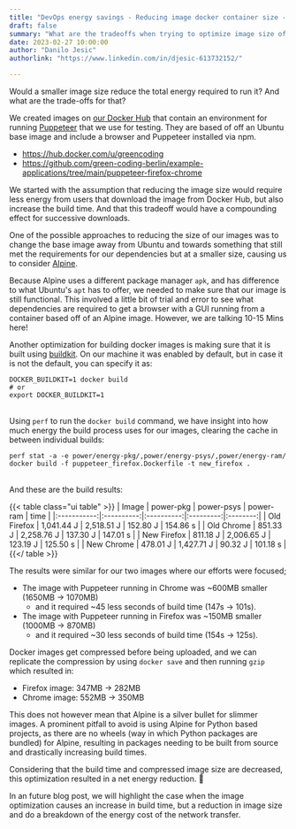 ```yaml
---
title: "DevOps energy savings - Reducing image docker container size - Part I"
draft: false
summary: "What are the tradeoffs when trying to optimize image size of docker containers"
date: 2023-02-27 10:00:00
author: "Danilo Jesic"
authorlink: "https://www.linkedin.com/in/djesic-613732152/"

---
```


Would a smaller image size reduce the total energy required to run it? And what are the trade-offs for that?

We created images on [our Docker Hub](https://hub.docker.com/u/greencoding) that contain an environment for running [Puppeteer](https://github.com/puppeteer/puppeteer) that we use for testing.
They are based of off an Ubuntu base image and include a browser and Puppeteer installed via npm.
- https://hub.docker.com/u/greencoding
- https://github.com/green-coding-berlin/example-applications/tree/main/puppeteer-firefox-chrome

We started with the assumption that reducing the image size would require less energy
from users that download the image from Docker Hub, but also increase the build time.
And that this tradeoff would have a compounding effect for successive downloads.

One of the possible approaches to reducing the size of our images was to change the base image
away from Ubuntu and towards something that still met the requirements for our dependencies
but at a smaller size, causing us to consider [Alpine](https://www.alpinelinux.org/).

Because Alpine uses a different package manager `apk`, and has difference to
what Ubuntu's `apt` has to offer, we needed to make sure that our image is still functional.
This involved a little bit of trial and error to see what dependencies are required to get
a browser with a GUI running from a container based off of an Alpine image. However, we are talking 10-15 Mins here!

Another optimization for building docker images is making sure that it is built using [buildkit](https://docs.docker.com/build/buildkit/).
On our machine it was enabled by default, but in case it is not the default, you can specify it as:

```code
DOCKER_BUILDKIT=1 docker build
# or
export DOCKER_BUILDKIT=1
```
\
Using `perf` to run the `docker build` command, we have insight into how much energy
the build process uses for our images, clearing the cache in between individual builds:

```code
perf stat -a -e power/energy-pkg/,power/energy-psys/,power/energy-ram/ docker build -f puppeteer_firefox.Dockerfile -t new_firefox .
```
\
And these are the build results:

{{< table class="ui table" >}}
|    Image    |  power-pkg | power-psys | power-ram |   time   |
|:-----------:|:----------:|:----------:|:---------:|:--------:|
| Old Firefox | 1,041.44 J | 2,518.51 J |  152.80 J | 154.86 s |
|  Old Chrome |  851.33 J  | 2,258.76 J |  137.30 J | 147.01 s |
| New Firefox |  811.18 J  | 2,006.65 J |  123.19 J | 125.50 s |
|  New Chrome |  478.01 J  | 1,427.71 J |  90.32 J  | 101.18 s |
{{</ table >}}

The results were similar for our two images where our efforts were focused;

- The image with Puppeteer running in Chrome was ~600MB smaller (1650MB -> 1070MB)
  + and it required ~45 less seconds of build time (147s -> 101s).
- The image with Puppeteer running in Firefox was ~150MB smaller (1000MB -> 870MB)
  + and it required ~30 less seconds of build time (154s -> 125s).

Docker images get compressed before being uploaded, and we can replicate the compression by using
`docker save` and then running `gzip` which resulted in:

- Firefox image: 347MB -> 282MB
- Chrome image: 552MB -> 350MB

This does not however mean that Alpine is a silver bullet for slimmer images.
A prominent pitfall to avoid is using Alpine for Python based projects,
as there are no wheels (way in which Python packages are bundled) for Alpine,
resulting in packages needing to be built from source and drastically increasing build times.

Considering that the build time and compressed image size are decreased, this optimization resulted in a net energy reduction. 🎉

In an future blog post, we will highlight the case when the image optimization causes an increase in build time, but a reduction in image size and do a breakdown of the energy cost of the network transfer.
